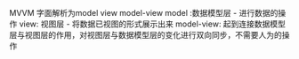 MVVM  字面解析为model view model-view
model :数据模型层 - 进行数据的操作
view: 视图层 - 将数据已视图的形式展示出来
model-view: 起到连接数据模型层与视图层的作用，对视图层与数据模型层的变化进行双向同步，不需要人为的操作